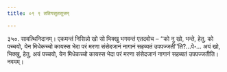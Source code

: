 ```yaml
---
title: ०९ ९ ततियसुतसुत्तम्

---
```


३५०. सावत्थिनिदानम्। एकमन्तं निसिन्नो खो सो भिक्खु भगवन्तं एतदवोच – ‘‘को नु खो, भन्ते, हेतु, को पच्चयो, येन मिधेकच्चो कायस्स भेदा परं मरणा संसेदजानं नागानं सहब्यतं उपपज्जती’’ति?…पे॰… अयं खो, भिक्खु, हेतु, अयं पच्चयो, येन मिधेकच्चो कायस्स भेदा परं मरणा संसेदजानं नागानं सहब्यतं उपपज्जतीति। नवमम्।  

